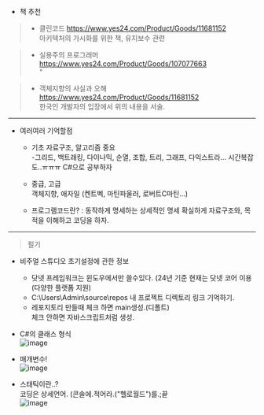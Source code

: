 - 책 추천
>- 클린코드
>https://www.yes24.com/Product/Goods/11681152   
>아키텍처의 가시화를 위한 책, 유지보수 관련

>- 실용주의 프로그래머
>https://www.yes24.com/Product/Goods/107077663  
>             "

>- 객체지향의 사실과 오해 
>https://www.yes24.com/Product/Goods/11681152  
>한국인 개발자의 입장에서 위의 내용을 서술.
-------------------
- 여러여러 기억할점

  - 기초
  자료구조, 알고리즘 중요  
  -그리드, 백트래킹, 다이나믹, 순열, 조합, 트리, 그래프, 다익스트라...
시간복잡도..ㅠㅠㅠ 
C#으로 공부하자

  - 중급, 고급  
객체지향, 애자일 (켄트벡, 마틴파울러, 로버트C마틴...)

  - 프로그램코드란? : 동작하게 명세하는 상세적인 명세
확실하게 자료구조와, 목적을 이해하고 코딩을 하자.

----------------------------------------------------------

>필기

- 비주얼 스튜디오 초기설정에 관한 정보
  - 닷넷 프레임워크는 윈도우에서만 쓸수있다. (24년 기준 현재는 닷넷 코어 이용(다양한 플랫폼 지원)
  - C:\Users\Admin\source\repos 내 프로젝트 디렉토리 링크 기억하기.
  - 레포지토리 만들때 체크 하면 main생성.(디폴트)  
체크 안하면 자바스크립트처럼 생성.

- C#의 클래스 형식  
![image](https://github.com/sound2862/SFDiary/assets/62818790/3d4ab2ac-a915-45ab-9c1f-cc5a473b661c)

- 매개변수!  
![image](https://github.com/sound2862/SFDiary/assets/62818790/0b6c28bf-69c0-4f32-8ec4-a3bc97d129cb)

- 스태틱이란..?  
코딩은 상세언어. (콘솔에.적어라.("헬로월드")를.;끝  
 ![image](https://github.com/sound2862/SFDiary/assets/62818790/b03d6324-d42c-4353-85e3-df00c56a765b)
